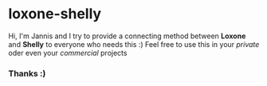 # loxone-shelly

Hi, I'm Jannis and I try to provide a connecting method between **Loxone** and **Shelly** to everyone who needs this :)
Feel free to use this in your *private* oder even your *commercial* projects

### Thanks :)